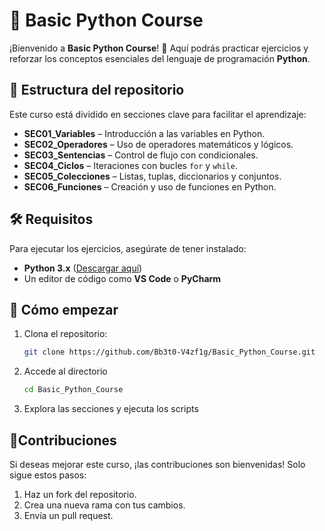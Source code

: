 # 🐍 Basic Python Course

¡Bienvenido a **Basic Python Course**! 🚀 Aquí podrás practicar ejercicios y reforzar los conceptos esenciales del lenguaje de programación **Python**.

## 📂 Estructura del repositorio

Este curso está dividido en secciones clave para facilitar el aprendizaje:

- **SEC01_Variables** – Introducción a las variables en Python.
- **SEC02_Operadores** – Uso de operadores matemáticos y lógicos.
- **SEC03_Sentencias** – Control de flujo con condicionales.
- **SEC04_Ciclos** – Iteraciones con bucles `for` y `while`.
- **SEC05_Colecciones** – Listas, tuplas, diccionarios y conjuntos.
- **SEC06_Funciones** – Creación y uso de funciones en Python.

## 🛠 Requisitos

Para ejecutar los ejercicios, asegúrate de tener instalado:

- **Python 3.x** ([Descargar aquí](https://www.python.org/downloads/))
- Un editor de código como **VS Code** o **PyCharm**

## 🚀 Cómo empezar

1. Clona el repositorio:
   ```bash
   git clone https://github.com/Bb3t0-V4zf1g/Basic_Python_Course.git

2. Accede al directorio
   ```bash
   cd Basic_Python_Course

3. Explora las secciones y ejecuta los scripts

## 🤝Contribuciones
Si deseas mejorar este curso, ¡las contribuciones son bienvenidas! Solo sigue estos pasos:

1. Haz un fork del repositorio.
2. Crea una nueva rama con tus cambios.
3. Envía un pull request.

